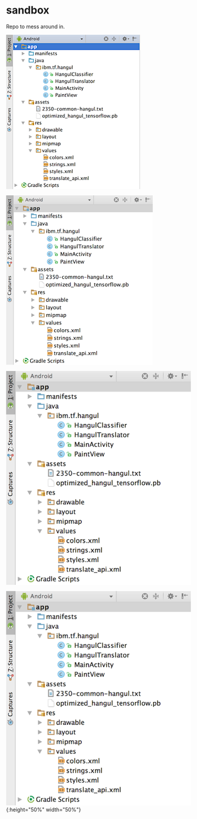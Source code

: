 # sandbox
Repo to mess around in.


![](android-project-structure.png)

![](test-image-1.png)

![](test-image-2.png)

![](test-image-2.png){:height="50%" width="50%"}
